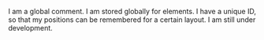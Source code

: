 I am a global comment. I am stored globally for elements.
I have a unique ID, so that my positions can be remembered for a certain layout.
I am still under development.